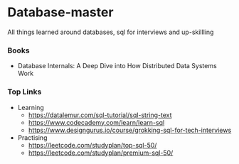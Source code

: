 # Database-master
All things learned around databases, sql for interviews and up-skillling

### Books
- Database Internals: A Deep Dive into How Distributed Data Systems Work

### Top Links
- Learning
  - https://datalemur.com/sql-tutorial/sql-string-text 
  - https://www.codecademy.com/learn/learn-sql
  - https://www.designgurus.io/course/grokking-sql-for-tech-interviews
- Practising
  - https://leetcode.com/studyplan/top-sql-50/
  - https://leetcode.com/studyplan/premium-sql-50/   
